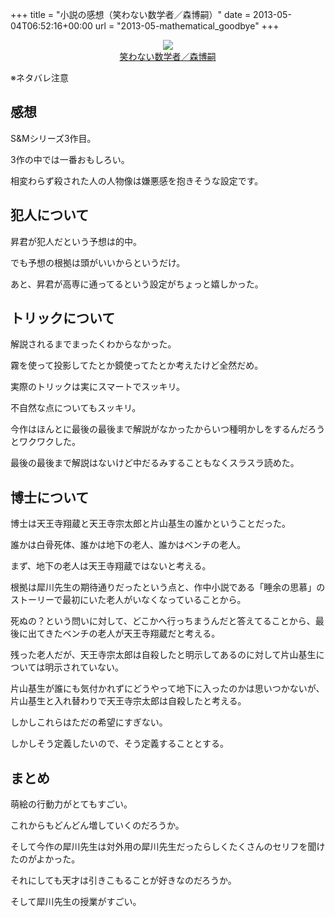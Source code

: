 +++
title = "小説の感想（笑わない数学者／森博嗣）"
date = 2013-05-04T06:52:16+00:00
url = "2013-05-mathematical_goodbye"
+++

<div style="text-align: center;">
  <a href="http://www.amazon.co.jp/gp/product/4062646145/ref=as_li_ss_il?ie=UTF8&#038;camp=247&#038;creative=7399&#038;creativeASIN=4062646145&#038;linkCode=as2&#038;tag=5000164-22"><img border="0" src="http://ws-fe.amazon-adsystem.com/widgets/q?_encoding=UTF8&#038;ASIN=4062646145&#038;Format=_SL160_&#038;ID=AsinImage&#038;MarketPlace=JP&#038;ServiceVersion=20070822&#038;WS=1&#038;tag=5000164-22" /><br /><span>笑わない数学者／森博嗣</span></a><img src="http://ir-jp.amazon-adsystem.com/e/ir?t=5000164-22&#038;l=as2&#038;o=9&#038;a=4062646145" width="1" height="1" border="0" alt="" style="border:none !important; margin:0px !important;" />
</div>

※ネタバレ注意

## 感想

S&#038;Mシリーズ3作目。
  
3作の中では一番おもしろい。
  
相変わらず殺された人の人物像は嫌悪感を抱きそうな設定です。

## 犯人について

昇君が犯人だという予想は的中。
  
でも予想の根拠は頭がいいからというだけ。
  
あと、昇君が高専に通ってるという設定がちょっと嬉しかった。

## トリックについて

解説されるまでまったくわからなかった。
  
霧を使って投影してたとか鏡使ってたとか考えたけど全然だめ。
  
実際のトリックは実にスマートでスッキリ。
  
不自然な点についてもスッキリ。
  
今作はほんとに最後の最後まで解説がなかったからいつ種明かしをするんだろうとワクワクした。
  
最後の最後まで解説はないけど中だるみすることもなくスラスラ読めた。

## 博士について

博士は天王寺翔蔵と天王寺宗太郎と片山基生の誰かということだった。
  
誰かは白骨死体、誰かは地下の老人、誰かはベンチの老人。
  
まず、地下の老人は天王寺翔蔵ではないと考える。
  
根拠は犀川先生の期待通りだったという点と、作中小説である「睡余の思慕」のストーリーで最初にいた老人がいなくなっていることから。
  
死ぬの？という問いに対して、どこかへ行っちまうんだと答えてることから、最後に出てきたベンチの老人が天王寺翔蔵だと考える。
  
残った老人だが、天王寺宗太郎は自殺したと明示してあるのに対して片山基生については明示されていない。
  
片山基生が誰にも気付かれずにどうやって地下に入ったのかは思いつかないが、片山基生と入れ替わりで天王寺宗太郎は自殺したと考える。
  
しかしこれらはただの希望にすぎない。
  
しかしそう定義したいので、そう定義することとする。

## まとめ

萌絵の行動力がとてもすごい。
  
これからもどんどん増していくのだろうか。
  
そして今作の犀川先生は対外用の犀川先生だったらしくたくさんのセリフを聞けたのがよかった。
  
それにしても天才は引きこもることが好きなのだろうか。
  
そして犀川先生の授業がすごい。